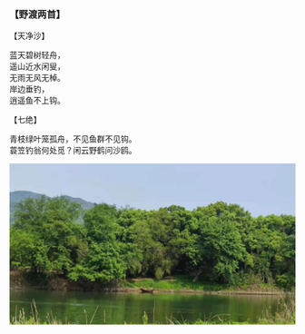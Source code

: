 ### 【野渡两首】

【天净沙】

蓝天碧树轻舟，  
遥山近水闲叟，  
无雨无风无棹。   
岸边垂钓，  
逍遥鱼不上钩。

【七绝】

青枝绿叶笼孤舟，不见鱼群不见钩。  
蓑笠钓翁何处觅？闲云野鹤问沙鸥。

![](01.jpg)
